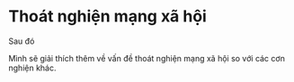 # Thoát nghiện mạng xã hội
Sau đó

Mình sẽ giải thích thêm về vấn đề thoát nghiện mạng xã hội so với các cơn nghiện khác.